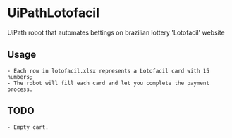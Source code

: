 # UiPathLotofacil
UiPath robot that automates bettings on brazilian lottery 'Lotofacil' website

## Usage
    - Each row in lotofacil.xlsx represents a Lotofacil card with 15 numbers;
    - The robot will fill each card and let you complete the payment process.

## TODO
    - Empty cart.
